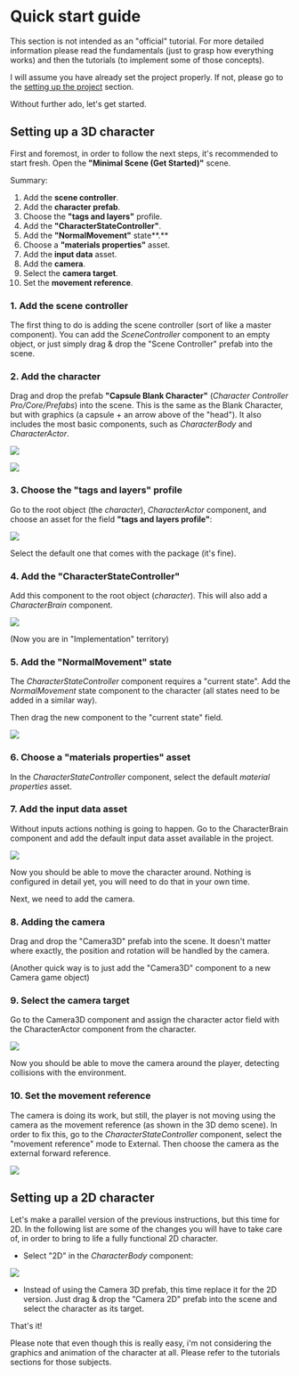 # Quick start guide

This section is not intended as an "official" tutorial. For more detailed information please read the fundamentals \(just to grasp how everything works\) and then the tutorials \(to implement some of those concepts\).

I will assume you have already set the project properly. If not, please go to the [setting up the project](../package/setting-up-the-project.md) section.

Without further ado, let's get started.

## Setting up a 3D character

First and foremost, in order to follow the next steps, it's recommended to start fresh. Open the **"Minimal Scene \(Get Started\)"** scene.

Summary:

1. Add the **scene controller**.
2. Add the **character prefab**.
3. Choose the **"tags and layers"** profile.
4. Add the **"CharacterStateController"**.
5. Add the **"NormalMovement"** state**.**
6. Choose a **"materials properties"** asset.
7. Add the **input data** asset.
8. Add the **camera**.
9. Select the **camera target**.
10. Set the **movement reference**.

### 1. Add the scene controller

The first thing to do is adding the scene controller \(sort of like a master component\). You can add the _SceneController_ component to an empty object, or just simply drag & drop the "Scene Controller" prefab into the scene.

### 2. Add the character

Drag and drop the prefab **"Capsule Blank Character"** \(_Character Controller Pro/Core/Prefabs_\) into the scene. This is the same as the Blank Character, but with graphics \(a capsule + an arrow above of the "head"\). It also includes the most basic components, such as _CharacterBody_ and _CharacterActor_.

![](../.gitbook/assets/imagen%20%2838%29.png)

![](../.gitbook/assets/imagen%20%2825%29.png)

### 3. Choose the "tags and layers" profile

Go to the root object \(the _character_\), _CharacterActor_ component, and choose an asset for the field **"tags and layers profile"**:

![](../.gitbook/assets/imagen%20%282%29.png)

Select the default one that comes with the package \(it's fine\).

### 4. Add the "CharacterStateController"

Add this component to the root object \(_character_\). This will also add a _CharacterBrain_ component.

![](../.gitbook/assets/imagen%20%2834%29.png)

\(Now you are in "Implementation" territory\)

### 5. Add the "NormalMovement" **state**

The _CharacterStateController_ component requires a "current state". Add the _NormalMovement_ state component to the character \(all states need to be added in a similar way\). 

Then drag the new component to the "current state" field.

![](../.gitbook/assets/imagen%20%2832%29.png)

### 6. Choose a "materials properties" asset

In the _CharacterStateController_ component, select the default _material properties_ asset.

### 7. Add the input data asset

Without inputs actions nothing is going to happen. Go to the CharacterBrain component and add the default input data asset available in the project.

![](../.gitbook/assets/imagen%20%2836%29.png)

Now you should be able to move the character around. Nothing is configured in detail yet, you will need to do that in your own time.

Next, we need to add the camera.

### 8. Adding the camera

Drag and drop the "Camera3D" prefab into the scene. It doesn't matter where exactly, the position and rotation will be handled by the camera.

\(Another quick way is to just add the "Camera3D" component to a new Camera game object\)

### 9. Select the camera target

Go to the Camera3D component and assign the character actor field with the CharacterActor component from the character.

![](../.gitbook/assets/imagen.png)

Now you should be able to move the camera around the player, detecting collisions with the environment. 

### 10. Set the movement reference

The camera is doing its work, but still, the player is not moving using the camera as the movement reference \(as shown in the 3D demo scene\). In order to fix this, go to the _CharacterStateController_ component, select the "movement reference" mode to External. Then choose the camera as the external forward reference.

![](../.gitbook/assets/imagen%20%287%29.png)

## Setting up a 2D character

Let's make a parallel version of the previous instructions, but this time for 2D. In the following list are some of the changes you will have to take care of, in order to bring to life a fully functional 2D character.

* Select "2D" in the _CharacterBody_ component:

![](../.gitbook/assets/imagen%20%2835%29.png)

* Instead of using the Camera 3D prefab, this time replace it for the 2D version. Just drag & drop the "Camera 2D" prefab into the scene and select the character as its target.

That's it!

Please note that even though this is really easy, i'm not considering the graphics and animation of the character at all. Please refer to the tutorials sections for those subjects.









## 












